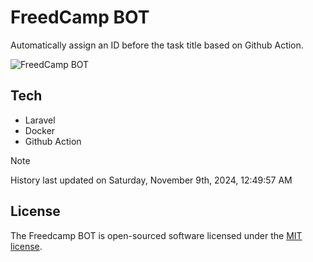 # FreedCamp BOT

Automatically assign an ID before the task title based on Github Action.

![FreedCamp BOT](https://repository-images.githubusercontent.com/737932867/7d34798b-2680-471c-b089-a78a718d3d6a)

## Tech

- Laravel
- Docker
- Github Action

> [!NOTE]  
> History last updated on Saturday, November 9th, 2024, 12:49:57 AM

## License

The Freedcamp BOT is open-sourced software licensed under the [MIT license](https://opensource.org/licenses/MIT).
